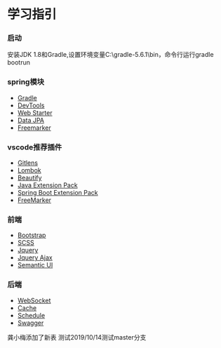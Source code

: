 # 学习指引

### 启动

安装JDK 1.8和Gradle,设置环境变量C:\gradle-5.6.1\bin，命令行运行gradle bootrun

### spring模块

* [Gradle](https://blog.csdn.net/FanErZong/article/details/94484214)
* [DevTools](https://blog.csdn.net/qq_27886997/article/details/82799217)
* [Web Starter](https://blog.csdn.net/jingtianyiyi/article/details/80529368)
* [Data JPA](https://www.jianshu.com/p/aebc011fcb7d)
* [Freemarker](http://freemarker.foofun.cn/a)

### vscode推荐插件

* [Gitlens](https://www.cnblogs.com/wangpinzhou/articles/8997469.html)
* [Lombok](https://www.cnblogs.com/heyonggang/p/8638374.html)
* [Beautify](https://blog.csdn.net/qianbin3200896/article/details/84649977)
* [Java Extension Pack](https://blog.csdn.net/antony1776/article/details/80298326)
* [Spring Boot Extension Pack](https://www.jianshu.com/p/619567d31311)
* [FreeMarker](https://blog.csdn.net/weixin_33966095/article/details/91420243)

### 前端

* [Bootstrap](https://v3.bootcss.com/)
* [SCSS](https://www.sass.hk/)
* [Jquery](https://www.runoob.com/jquery/jquery-tutorial.html)
* [Jquery Ajax](https://www.cnblogs.com/yebingtang/p/11049948.html)
* [Semantic UI](https://1.semantic-ui.com/)

### 后端

* [WebSocket](https://blog.csdn.net/moshowgame/article/details/80275084)
* [Cache](https://www.cnblogs.com/yueshutong/p/9381540.html)
* [Schedule](https://blog.csdn.net/tobearc/article/details/89857066)
* [Swagger](https://blog.csdn.net/u012702547/article/details/88775298)

龚小梅添加了新表
测试2019/10/14测试master分支
